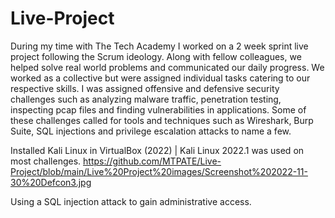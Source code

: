 # Live-Project
During my time with The Tech Academy I worked on a 2 week sprint live project following the Scrum ideology. Along with fellow colleagues, we helped solve real world problems and communicated our daily progress. We worked as a collective but were assigned individual tasks catering to our respective skills. I was assigned offensive and defensive security challenges such as analyzing malware traffic, penetration testing, inspecting pcap files and finding vulnerabilities in applications. Some of these challenges called for tools and techniques such as Wireshark, Burp Suite, SQL injections and privilege escalation attacks to name a few.

 Installed Kali Linux in VirtualBox (2022) | Kali Linux 2022.1 was used on most challenges.
https://github.com/MTPATE/Live-Project/blob/main/Live%20Project%20images/Screenshot%202022-11-30%20Defcon3.jpg

Using a SQL injection attack to gain administrative access.

